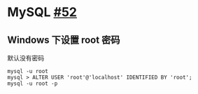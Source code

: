 # MySQL [#52](https://github.com/vhxubo/blog/issues/52)

## Windows  下设置 root 密码

默认没有密码

```
mysql -u root
mysql > ALTER USER 'root'@'localhost' IDENTIFIED BY 'root';
mysql -u root -p
```
